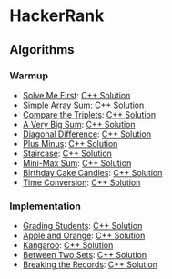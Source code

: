 # HackerRank

## Algorithms

### Warmup
* [Solve Me First](https://github.com/BiermanM/HackerRank/blob/master/Warmup/Solve%20Me%20First.pdf): [C++ Solution](https://github.com/BiermanM/HackerRank/blob/master/Warmup/Solve%20Me%20First.cpp)
* [Simple Array Sum](https://github.com/BiermanM/HackerRank/blob/master/Warmup/Simple%20Array%20Sum.pdf): [C++ Solution](https://github.com/BiermanM/HackerRank/blob/master/Warmup/Simple%20Array%20Sum.cpp)
* [Compare the Triplets](https://github.com/BiermanM/HackerRank/blob/master/Warmup/Compare%20the%20Triplets.pdf): [C++ Solution](https://github.com/BiermanM/HackerRank/blob/master/Warmup/Compare%20the%20Triplets.cpp)
* [A Very Big Sum](https://github.com/BiermanM/HackerRank/blob/master/Warmup/A%20Very%20Big%20Sum.pdf): [C++ Solution](https://github.com/BiermanM/HackerRank/blob/master/Warmup/A%20Very%20Big%20Sum.cpp)
* [Diagonal Difference](https://github.com/BiermanM/HackerRank/blob/master/Warmup/Diagonal%20Difference.pdf): [C++ Solution](https://github.com/BiermanM/HackerRank/blob/master/Warmup/Diagonal%20Difference.cpp)
* [Plus Minus](https://github.com/BiermanM/HackerRank/blob/master/Warmup/Plus%20Minus.pdf): [C++ Solution](https://github.com/BiermanM/HackerRank/blob/master/Warmup/Plus%20Minus.cpp)
* [Staircase](https://github.com/BiermanM/HackerRank/blob/master/Warmup/Staircase.pdf): [C++ Solution](https://github.com/BiermanM/HackerRank/blob/master/Warmup/Staircase.cpp)
* [Mini-Max Sum](https://github.com/BiermanM/HackerRank/blob/master/Warmup/Mini-Max%20Sum.pdf): [C++ Solution](https://github.com/BiermanM/HackerRank/blob/master/Warmup/Mini-Max%20Sum.cpp)
* [Birthday Cake Candles](https://github.com/BiermanM/HackerRank/blob/master/Warmup/Birthday%20Cake%20Candles.pdf): [C++ Solution](https://github.com/BiermanM/HackerRank/blob/master/Warmup/Birthday%20Cake%20Candles.cpp)
* [Time Conversion](https://github.com/BiermanM/HackerRank/blob/master/Warmup/Time%20Conversion.pdf): [C++ Solution](https://github.com/BiermanM/HackerRank/blob/master/Warmup/Time%20Conversion.cpp)

### Implementation
* [Grading Students](https://github.com/BiermanM/HackerRank/blob/master/Implementation/Grading%20Students.pdf): [C++ Solution](https://github.com/BiermanM/HackerRank/blob/master/Implementation/Grading%20Students.cpp)
* [Apple and Orange](https://github.com/BiermanM/HackerRank/blob/master/Implementation/Apple%20and%20Orange.pdf): [C++ Solution](https://github.com/BiermanM/HackerRank/blob/master/Implementation/Apple%20and%20Orange.cpp)
* [Kangaroo](https://github.com/BiermanM/HackerRank/blob/master/Implementation/Kangaroo.pdf): [C++ Solution](https://github.com/BiermanM/HackerRank/blob/master/Implementation/Kangaroo.cpp)
* [Between Two Sets](https://github.com/BiermanM/HackerRank/blob/master/Implementation/Between%20Two%20Sets.pdf): [C++ Solution](https://github.com/BiermanM/HackerRank/blob/master/Implementation/Between%20Two%20Sets.cpp)
* [Breaking the Records](https://github.com/BiermanM/HackerRank/blob/master/Implementation/Breaking%20the%20Records.pdf): [C++ Solution](https://github.com/BiermanM/HackerRank/blob/master/Implementation/Breaking%20the%20Records.cpp)
